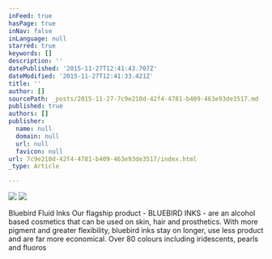 ```yaml
---
inFeed: true
hasPage: true
inNav: false
inLanguage: null
starred: true
keywords: []
description: ''
datePublished: '2015-11-27T12:41:43.707Z'
dateModified: '2015-11-27T12:41:33.421Z'
title: ''
author: []
sourcePath: _posts/2015-11-27-7c9e210d-42f4-4781-b409-463e93de3517.md
published: true
authors: []
publisher:
  name: null
  domain: null
  url: null
  favicon: null
url: 7c9e210d-42f4-4781-b409-463e93de3517/index.html
_type: Article

---
```

![](https://the-grid-user-content.s3-us-west-2.amazonaws.com/48bb2e04-9f3c-498a-a48f-04c157c40759.jpg)
![](https://the-grid-user-content.s3-us-west-2.amazonaws.com/78dbbe8b-8ea8-470e-92fc-1fd11aed969b.jpg)

Bluebird Fluid Inks
Our flagship product - BLUEBIRD INKS - are an alcohol based cosmetics that can be used on skin, hair and prosthetics. With more pigment and greater flexibility, bluebird inks stay on longer, use less product and are far more economical.
Over 80 colours including iridescents, pearls and fluoros